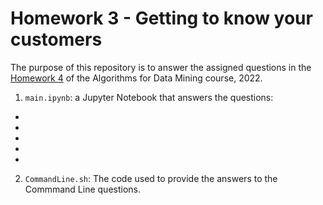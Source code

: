 # Homework 3 - Getting to know your customers

The purpose of this repository is to answer the assigned questions in the [Homework 4](https://github.com/lucamaiano/ADM/tree/master/2022/Homework_4) of the Algorithms for Data Mining course, 2022.

1. `main.ipynb`: a Jupyter Notebook that answers the questions: 
- 
- 
- 
- 
-
2. `CommandLine.sh`: The code used to provide the answers to the Commmand Line questions.
